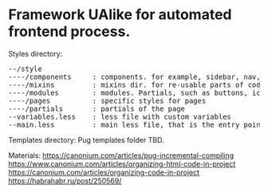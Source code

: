 # Framework UAlike for automated frontend process.

Styles directory:

<pre>
--/style
----/components     : components. for example, sidebar, nav, toolbar, that may consist from one or more modules
----/mixins         : mixins dir. for re-usable parts of code
----/modules        : modules. Partials, such as buttons, icons etc, that are re-used to build components
----/pages          : specific styles for pages
----/partials       : partials of the page
--variables.less    : less file with custom variables
--main.less         : main less file, that is the entry point for css compilation
</pre>  

Templates directory:
Pug templates folder
TBD.


Materials:
https://canonium.com/articles/pug-incremental-compiling
https://www.canonium.com/articles/organizing-html-code-in-project
https://canonium.com/articles/organizing-code-in-project
https://habrahabr.ru/post/250569/
